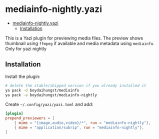# mediainfo-nightly.yazi

<!--toc:start-->

- [mediainfo-nightly.yazi](#mediainfo-nightlyyazi)
  - [Installation](#installation)
  <!--toc:end-->

This is a Yazi plugin for previewing media files. The preview shows thumbnail
using `ffmpeg` if available and media metadata using `mediainfo`.
Only for yazi nightly

## Installation

Install the plugin:

```bash
# delete the stable/shipped version if you already installed it
ya pack -d boydaihungst/mediainfo
ya pack -a boydaihungst/mediainfo-nightly
```

Create `~/.config/yazi/yazi.toml` and add:

```toml
[plugin]
prepend_previewers = [
    { mime = "{image,audio,video}/*", run = "mediainfo-nightly"},
    { mime = "application/subrip", run = "mediainfo-nightly"},
]
```
